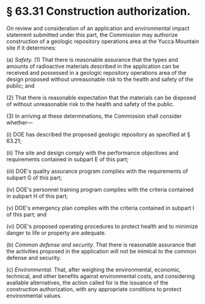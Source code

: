 # § 63.31   Construction authorization.

On review and consideration of an application and environmental impact statement submitted under this part, the Commission may authorize construction of a geologic repository operations area at the Yucca Mountain site if it determines: 


(a) *Safety.* (1) That there is reasonable assurance that the types and amounts of radioactive materials described in the application can be received and possessed in a geologic repository operations area of the design proposed without unreasonable risk to the health and safety of the public; and 


(2) That there is reasonable expectation that the materials can be disposed of without unreasonable risk to the health and safety of the public. 


(3) In arriving at these determinations, the Commission shall consider whether— 


(i) DOE has described the proposed geologic repository as specified at § 63.21; 


(ii) The site and design comply with the performance objectives and requirements contained in subpart E of this part; 


(iii) DOE's quality assurance program complies with the requirements of subpart G of this part; 


(iv) DOE's personnel training program complies with the criteria contained in subpart H of this part; 


(v) DOE's emergency plan complies with the criteria contained in subpart I of this part; and 


(vi) DOE's proposed operating procedures to protect health and to minimize danger to life or property are adequate. 


(b) *Common defense and security.* That there is reasonable assurance that the activities proposed in the application will not be inimical to the common defense and security. 


(c) *Environmental.* That, after weighing the environmental, economic, technical, and other benefits against environmental costs, and considering available alternatives, the action called for is the issuance of the construction authorization, with any appropriate conditions to protect environmental values. 




